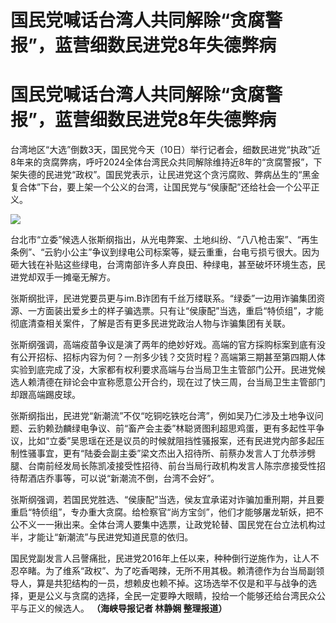 # 国民党喊话台湾人共同解除“贪腐警报”，蓝营细数民进党8年失德弊病

# 国民党喊话台湾人共同解除“贪腐警报”，蓝营细数民进党8年失德弊病

台湾地区“大选”倒数3天，国民党今天（10日）举行记者会，细数民进党“执政”近8年来的贪腐弊病，呼吁2024全体台湾民众共同解除维持近8年的“贪腐警报”，下架失德的民进党“政权”。国民党表示，让民进党这个贪污腐败、弊病丛生的“黑金复合体”下台，要上架一个公义的台湾，让国民党与“侯康配”还给社会一个公平正义。

![](https://inews.gtimg.com/news_bt/O4UgDBlC3kuAlOsxVWb8WXxMzf2xBgvsnfnKPK1BT0EMkAA/1000)

台北市“立委”候选人张斯纲指出，从光电弊案、土地纠纷、“八八枪击案”、“再生条例”、“云豹小公主”争议到绿电公司标案等，疑云重重，台电亏损亏很大。因为砸大钱在补贴这些绿电，台湾南部许多人弃良田、种绿电，甚至破坏环境生态，民进党却双手一摊毫无解方。

张斯纲批评，民进党要员更与im.B诈团有千丝万缕联系。“绿委”一边用诈骗集团资源、一方面装出爱乡土的样子骗选票。只有让“侯康配”当选，重启“特侦组”，才能彻底清查相关案件，了解是否有更多民进党政治人物与诈骗集团有关联。

张斯纲强调，高端疫苗争议是演了两年的绝妙好戏。高端的官方採购标案到底有没有公开招标、招标内容为何？一剂多少钱？交货时程？高端第三期甚至第四期人体实验到底完成了没，大家都有权利要求高端与台当局卫生主管部门公开。民进党候选人赖清德在辩论会中宣称愿意公开合约，现在过了快三周，台当局卫生主管部门却跟高端踢皮球。

张斯纲指出，民进党“新潮流”不仅“吃铜吃铁吃台湾”，例如吴乃仁涉及土地争议问题、云豹赖劲麟绿电争议、前“畜产会主委”林聪贤图利超思鸡蛋，更有多起性平争议，比如“立委”吴思瑶在还是议员的时候就阻挡性骚报案，还有民进党内部多起压制性骚事宜，更有“陆委会副主委”梁文杰出入招待所、前蔡办发言人丁允恭涉劈腿、台南前经发局长陈凯凌接受性招待、前台当局行政机构发言人陈宗彦接受性招待帮酒店乔事等，可以说“新潮流不倒，台湾不会好”。

张斯纲强调，若国民党胜选、“侯康配”当选，侯友宜承诺对诈骗加重刑期，并且要重启“特侦组”，专办重大贪腐。给检察官“尚方宝剑”，他们才能够屠龙斩妖，把不公不义一一揪出来。全体台湾人要集中选票，让政党轮替、国民党在台立法机构过半，才能让“新潮流”与民进党知道民意的依归。

国民党副发言人吕謦痛批，民进党2016年上任以来，种种倒行逆施作为，让人不忍卒睹。为了维系“政权”、为了吃香喝辣，无所不用其极。赖清德作为台当局副领导人，算是共犯结构的一员，想赖皮也赖不掉。这场选举不仅是和平与战争的选择，更是公义与贪腐的选择，全民一定要睁大眼睛，投给一个能够还给台湾民众公平与正义的候选人。
**（海峡导报记者 林静娴 整理报道）**


